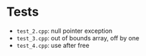 # Tests
- `test_2.cpp`: null pointer exception
- `test_3.cpp`: out of bounds array, off by one
- `test_4.cpp`: use after free
